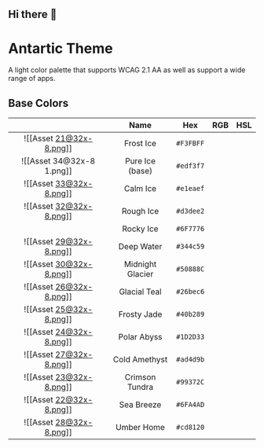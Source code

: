 ## Hi there 👋

# Antartic Theme
A light color palette that supports WCAG 2.1 AA as well as support a wide range of apps.

## Base Colors
|   	| **Name** 	| **Hex** 	| **RGB** 	| **HSL** 	|
|:-:	|:---------:	|:-------:	|:-------:	|:-------:	|
|![[Asset 21@32x-8.png]]     |Frost Ice       |`#F3FBFF`                   |           |           |    
|![[Asset 34@32x-8 1.png]]   	|Pure Ice (base)   |`#edf3f7`  |         	|         	|
|![[Asset 33@32x-8.png]]   	|Calm Ice |`#e1eaef`  |         	|         	|
|![[Asset 32@32x-8.png]]   	|Rough Ice | `#d3dee2`        	|         	|         	|
||Rocky Ice|`#6F7776`|||
|![[Asset 29@32x-8.png]]   	|Deep Water     |`#344c59`         	|         	|         	|
|![[Asset 30@32x-8.png]]   	|Midnight Glacier|`#50888C`         	|         	|         	|
|![[Asset 26@32x-8.png]]   	|Glacial Teal 	|`#26bec6`         	|         	|         	|
|![[Asset 25@32x-8.png]]   	|Frosty Jade  	| `#40b289`        	|         	|         	|
|![[Asset 24@32x-8.png]]   	|Polar Abyss|`#1D2D33`         	|         	|         	|
|![[Asset 27@32x-8.png]]   	|Cold Amethyst|`#ad4d9b`         	|         	|         	|
|![[Asset 23@32x-8.png]]   	|Crimson Tundra|`#99372C`         	|         	|         	|
|![[Asset 22@32x-8.png]]   	|Sea Breeze|`#6FA4AD`         	|         	|         	|
|![[Asset 28@32x-8.png]]   	|Umber Home| `#cd8120`        	|         	|         	|
